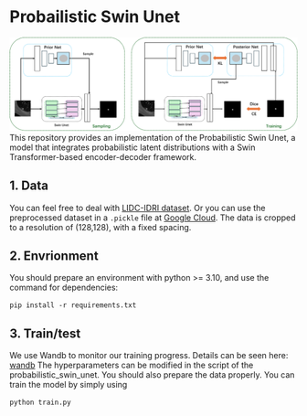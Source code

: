 # Probailistic Swin Unet
![](media/model_architecture.png)
This repository provides an implementation of the Probabilistic Swin Unet, a model that integrates probabilistic latent distributions with a Swin Transformer-based encoder-decoder framework.
## 1. Data
You can feel free to deal with [LIDC-IDRI dataset](https://www.cancerimagingarchive.net/collection/lidc-idri/). Or you can use the preprocessed dataset in a `.pickle` file at [Google Cloud](https://drive.google.com/file/d/1VZmHbnwd-XkapzrsjL9yCrnT1ERDoqw9/view?usp=sharing). The data is cropped to a resolution of (128,128), with a fixed spacing. 
## 2. Envrionment
You should prepare an environment with python >= 3.10, and use the command for dependencies:
```
pip install -r requirements.txt
```
## 3. Train/test
We use Wandb to monitor our training progress. Details can be seen here: [wandb](https://wandb.ai/site)
The hyperparameters can be modified in the script of the probabilistic_swin_unet. You should also prepare the data properly.
You can train the model by simply using
```
python train.py
```
